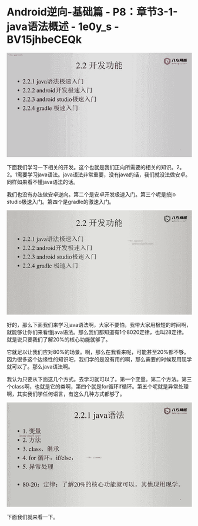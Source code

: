 # Android逆向-基础篇 - P8：章节3-1-java语法概述 - 1e0y_s - BV15jhbeCEQk

![](img/f278bc795e0b0a14ddc734fc74cec41d_0.png)

下面我们学习一下相关的开发。这个也就是我们正向所需要的相关的知识。2。2。1需要学习java语法。java语法非常重要，没有java的话，我们就没法做安卓。同样如果看不懂java语法的话。

我们也没有办法做安卓逆向。第二个是安卓开发极速入门。第三个呢是按jo studio极速入门。第四个是gradle的激速入门。



![](img/f278bc795e0b0a14ddc734fc74cec41d_2.png)

好的，那么下面我们来学习java语法啊，大家不要怕，我带大家用极短的时间啊，就能够让你们来看懂java语法。那么我们都知道有1个8020定律，也叫28定律。就是说只要我们了解20%的核心功能就够了。

它就足以让我们应对80%的场景。啊，那么在我看来呢，可能甚至20%都不够。因为很多这个边缘性的知识吧，我们学的是没有用的啊，那么需要的时候现用现学就可以了。那么java语法啊。

我认为只要从下面这几个方式。去学习就可以了。第一个变量。第二个方法。第三个class啊，也就是它的类啊，第四个就是for循环if循环。第五个呢就是异常处理啊，其实我们学任何语言，有这么几种方式都够了。



![](img/f278bc795e0b0a14ddc734fc74cec41d_4.png)

下面我们就来看一下。